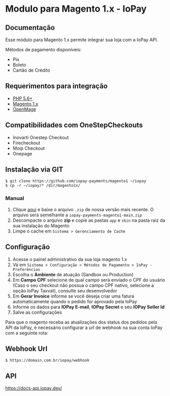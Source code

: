 # Modulo para Magento 1.x - IoPay

## Documentação

Esse módulo para Magento 1.x permite integrar sua loja com a IoPay API.

Métodos de pagamento disponíveis:

- Pix
- Boleto
- Cartão de Crédito

## Requerimentos para integração
- [PHP 5.6+](https://www.php.net)
- [Magento 1.x](https://magento.com/tech-resources/download)
- [OpenMage](https://www.openmage.org/)

## Compatibilidades com OneStepCheckouts
- Inovarti Onestep Checkout
- Firecheckout
- Moip Checkout
- Onepage

## Instalação via GIT
    $ git clone https://github.com/iopay-payments/magento1 ~/iopay
    $ cp -r ~/iopay/* /dir/magento1x/

### Manual

1. Clique [aqui](https://github.com/iopay-payments/magento1) e baixe o arquivo `.zip` de nossa versão mais recente. O arquivo será semelhante a `iopay-payments-magento1-main.zip`
2. Descompacte o arquivo **zip** e copie as pastas `app` e `skin` na pasta raiz da sua instalação do Magento
3. Limpe o cache em `Sistema > Gerenciamento de Cache`

## Configuração

1. Acesse o painel administrativo da sua loja magento 1.x
2. Vá em `Sistema > Configuração > Métodos de Pagamento > IoPay - Preferências`
3. Escolha o **Ambiente** de atuação (Sandbox ou Production)
4. Em **Campo CPF** selecione de qual campo será enviado o CPF do usuário (Caso o seu checkout não possua o campo CPF nativo, selecione a opção IoPay Taxvat), consulte seu desenvolvedor
5. Em **Gerar Invoice** informe se você deseja criar uma fatura automaticamente quando o pedido for aprovado pela IoPay
6. Informe os dados para **IOPay E-mail**, **IOPay Secret** e seu **IOPay Seller Id**
7. Salve as configurações

Para que o magento receba as atualizações dos status dos pedidos pela API da IoPay, é necessário configurar a url de webhook na sua conta IoPay com a seguinte rota:

## Webhook Url
	$ https://domain.com.br/iopay/webhook

## API
https://docs-api.iopay.dev/